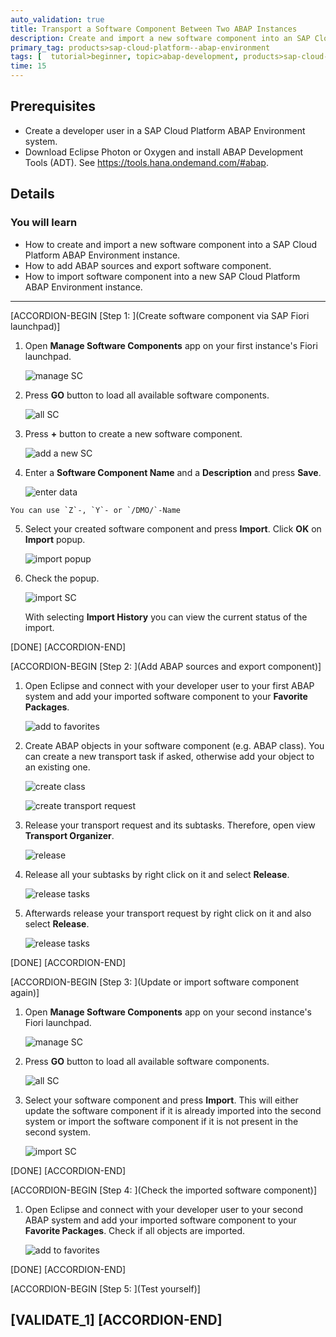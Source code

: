 ```yaml
---
auto_validation: true
title: Transport a Software Component Between Two ABAP Instances
description: Create and import a new software component into an SAP Cloud Platform ABAP Environment instance, add ABAP sources and export it to a new SAP Cloud Platform ABAP Environment instance.
primary_tag: products>sap-cloud-platform--abap-environment
tags: [  tutorial>beginner, topic>abap-development, products>sap-cloud-platform ]
time: 15
---
```


## Prerequisites  
 - Create a developer user in a SAP Cloud Platform ABAP Environment system.
 - Download Eclipse Photon or Oxygen and install ABAP Development Tools (ADT). See <https://tools.hana.ondemand.com/#abap>.

## Details
### You will learn  
  - How to create and import a new software component into a SAP Cloud Platform ABAP Environment instance.
  - How to add ABAP sources and export software component.
  - How to import software component into a new SAP Cloud Platform ABAP Environment instance.

---

[ACCORDION-BEGIN [Step 1: ](Create software component via SAP Fiori launchpad)]
  1. Open **Manage Software Components** app on your first instance's Fiori launchpad.

      ![manage SC](SC1.png)

  2. Press **GO** button to load all available software components.

      ![all SC](SC2.png)

  3. Press **+** button to create a new software component.

      ![add a new SC](SC3.png)

  4. Enter a **Software Component Name** and a **Description** and press **Save**.

      ![enter data](SC4.png)

    You can use `Z`-, `Y`- or `/DMO/`-Name

  5. Select your created software component and press **Import**. Click **OK** on **Import** popup.

      ![import popup](SC6.png)

  6. Check the popup.

      ![import SC](SC5.png)

      With selecting **Import History** you can view the current status of the import.

[DONE]
[ACCORDION-END]

[ACCORDION-BEGIN [Step 2: ](Add ABAP sources and export component)]
  1. Open Eclipse and connect with your developer user to your first ABAP system and add your imported software component to your **Favorite Packages**.

      ![add to favorites](eclipse1.png)

  2. Create ABAP objects in your software component (e.g. ABAP class). You can create a new transport task if asked, otherwise add your object to an existing one.

      ![create class](eclipse2.png)

      ![create transport request](eclipse3.png)

  3. Release your transport request and its subtasks. Therefore, open view **Transport Organizer**.

      ![release](release1.png)

  4. Release all your subtasks by right click on it and select **Release**.

      ![release tasks](release2.png)

  5. Afterwards release your transport request by right click on it and also select **Release**.

      ![release tasks](release3.png)

[DONE]
[ACCORDION-END]

[ACCORDION-BEGIN [Step 3: ](Update or import software component again)]
  1. Open **Manage Software Components** app on your second instance's Fiori launchpad.

      ![manage SC](SC1.png)

  2. Press **GO** button to load all available software components.

      ![all SC](SC2.png)

  3. Select your software component and press **Import**. This will either update the software component if it is already imported into the second system or import the software component if it is not present in the second system.

      ![import SC](SC5.png)

[DONE]
[ACCORDION-END]

[ACCORDION-BEGIN [Step 4: ](Check the imported software component)]
  1. Open Eclipse and connect with your developer user to your second ABAP system and add your imported software component to your **Favorite Packages**. Check if all objects are imported.

      ![add to favorites](eclipse4.png)

[DONE]
[ACCORDION-END]

[ACCORDION-BEGIN [Step 5: ](Test yourself)]

[VALIDATE_1]
[ACCORDION-END]
---
